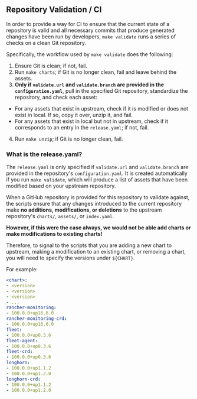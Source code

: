 ## Repository Validation / CI

In order to provide a way for CI to ensure that the current state of a repository is valid and all necessary commits that produce generated changes have been run by developers, `make validate` runs a series of checks on a clean Git repository.

Specifically, the workflow used by `make validate` does the following:
1. Ensure Git is clean; if not, fail.
2. Run `make charts`; if Git is no longer clean, fail and leave behind the assets.
3. **Only if `validate.url` and `validate.branch` are provided in the `configuration.yaml`**, pull in the specified Git repository, standardize the repository, and check each asset:
- For any assets that exist in upstream, check if it is modified or does not exist in local. If so, copy it over, unzip it, and fail.
- For any assets that exist in local but not in upstream, check if it corresponds to an entry in the `release.yaml`; if not, fail.
4. Run `make unzip`; if Git is no longer clean, fail.

### What is the release.yaml?

The `release.yaml` is only specified if `validate.url` and `validate.branch` are provided in the repository's `configuration.yaml`. It is created automatically if you run `make validate`, which will produce a list of assets that have been modified based on your upstream repository.

When a GitHub repository is provided for this repository to validate against, the scripts ensure that any changes introduced to the current repository make **no additions, modifications, or deletions** to the upstream repository's `charts/`, `assets/`, or `index.yaml`.

**However, if this were the case always, we would not be able add charts or make modifications to existing charts!**

Therefore, to signal to the scripts that you are adding a new chart to upstream, making a modification to an existing chart, or removing a chart, you will need to specify the versions under `${CHART}`.

For example:

```yaml
<chart>: 
- <version>
- <version>
- <version>
- ...
rancher-monitoring:
- 100.0.0+up16.6.0
rancher-monitoring-crd:
- 100.0.0+up16.6.0
fleet:
- 100.0.0+up0.3.6
fleet-agent:
- 100.0.0+up0.3.6
fleet-crd:
- 100.0.0+up0.3.6
longhorn:
- 100.0.0+up1.1.2
- 100.0.0+up1.2.0
longhorn-crd:
- 100.0.0+up1.1.2
- 100.0.0+up1.2.0
```
